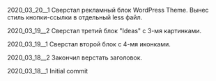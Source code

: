 ﻿
2020_03_20__1
Сверстал рекламный блок WordPress Theme.
Вынес стиль кнопки-ссылки в отдельный less файл.

2020_03_19__2
Сверстал третий блок "Ideas" с 3-мя картинками.

2020_03_19__1
Сверстал второй блок с 4-мя иконками.

2020_03_18__2
Закончил верстать заголовок.

2020_03_18__1
Initial commit
